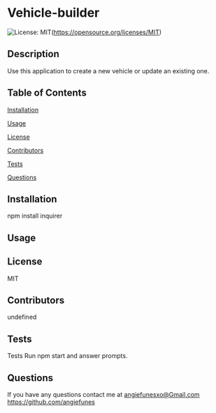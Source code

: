 # Vehicle-builder

![License: MIT](https://img.shields.io/badge/License-MIT-yellow.svg)(https://opensource.org/licenses/MIT)
## Description
Use this application to create a new vehicle or update an existing one.

## Table of Contents 
[Installation](#installation)

[Usage](#usage)

[License](#license)

[Contributors](#contributors)

[Tests](#tests)

[Questions](#questions)

## Installation
npm install inquirer 

## Usage 

## License
MIT

## Contributors
undefined

## Tests
Tests Run npm start and answer prompts.
## Questions
If you have any questions contact me at angiefunesxo@Gmail.com
https://github.com/angiefunes